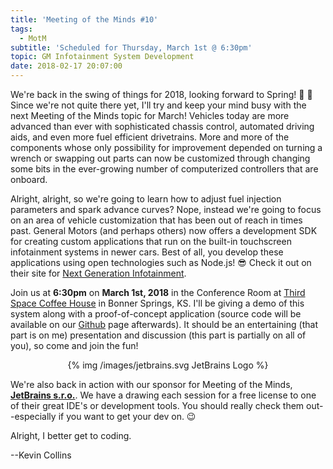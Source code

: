 ```yaml
---
title: 'Meeting of the Minds #10'
tags:
  - MotM
subtitle: 'Scheduled for Thursday, March 1st @ 6:30pm'
topic: GM Infotainment System Development
date: 2018-02-17 20:07:00
---
```


We're back in the swing of things for 2018, looking forward to Spring! 🌱 🌷  Since we're not quite there yet, I'll try and keep your mind busy with the next Meeting of the Minds topic for March!  Vehicles today are more advanced than ever with sophisticated chassis control, automated driving aids, and even more fuel efficient drivetrains.  More and more of the components whose only possibility for improvement depended on turning a wrench or swapping out parts can now be customized through changing some bits in the ever-growing number of computerized controllers that are onboard.

Alright, alright, so we're going to learn how to adjust fuel injection parameters and spark advance curves?  Nope, instead we're going to focus on an area of vehicle customization that has been out of reach in times past.  General Motors (and perhaps others) now offers a development SDK for creating custom applications that run on the built-in touchscreen infotainment systems in newer cars.  Best of all, you develop these applications using open technologies such as Node.js! 😎  Check it out on their site for [Next Generation Infotainment](https://developer.gm.com/ngi).

Join us at **6:30pm** on **March 1st, 2018** in the Conference Room at [Third Space Coffee House](http://thirdspacecoffeehouse.com) in Bonner Springs, KS.  I'll be giving a demo of this system along with a proof-of-concept application (source code will be available on our [Github](https://github.com/kctechgroup) page afterwards).  It should be an entertaining (that part is on me) presentation and discussion (this part is partially on all of you), so come and join the fun!

<center>
{% img /images/jetbrains.svg JetBrains Logo %}
</center>

We're also back in action with our sponsor for Meeting of the Minds, **[JetBrains s.r.o.](https://www.jetbrains.com)**.  We have a drawing each session for a free license to one of their great IDE's or development tools.  You should really check them out--especially if you want to get your dev on.  😉 

Alright, I better get to coding.

--Kevin Collins